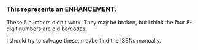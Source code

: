 ### This represents an ENHANCEMENT.


These 5 numbers didn't work. They may be broken, but I think the four 8-digit numbers are old barcodes.

I should try to salvage these, maybe find the ISBNs manually.

